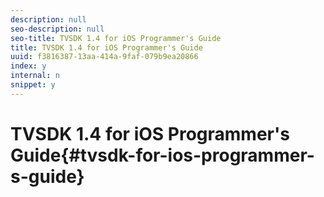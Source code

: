 ```yaml
---
description: null
seo-description: null
seo-title: TVSDK 1.4 for iOS Programmer's Guide
title: TVSDK 1.4 for iOS Programmer's Guide
uuid: f3816387-13aa-414a-9faf-079b9ea20866
index: y
internal: n
snippet: y
---
```


# TVSDK 1.4 for iOS Programmer's Guide{#tvsdk-for-ios-programmer-s-guide}


